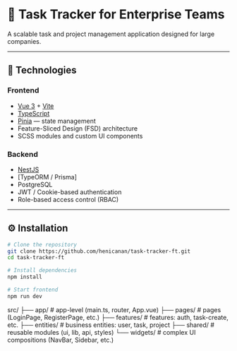 # 📌 Task Tracker for Enterprise Teams

A scalable task and project management application designed for large companies.

---

## 🧱 Technologies

### Frontend

- [Vue 3](https://vuejs.org/) + [Vite](https://vitejs.dev/)
- [TypeScript](https://www.typescriptlang.org/)
- [Pinia](https://pinia.vuejs.org/) — state management
- Feature-Sliced Design (FSD) architecture
- SCSS modules and custom UI components

### Backend

- [NestJS](https://nestjs.com/)
- [TypeORM / Prisma]
- PostgreSQL
- JWT / Cookie-based authentication
- Role-based access control (RBAC)

---

## ⚙️ Installation

```bash
# Clone the repository
git clone https://github.com/henicanan/task-tracker-ft.git
cd task-tracker-ft

# Install dependencies
npm install

# Start frontend
npm run dev
```

src/
├── app/ # app-level (main.ts, router, App.vue)
├── pages/ # pages (LoginPage, RegisterPage, etc.)
├── features/ # features: auth, task-create, etc.
├── entities/ # business entities: user, task, project
├── shared/ # reusable modules (ui, lib, api, styles)
└── widgets/ # complex UI compositions (NavBar, Sidebar, etc.)
